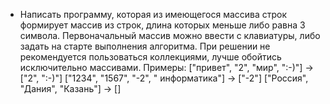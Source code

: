 * Написать программу, которая из имеющегося массива строк формирует массив из строк, 
длина которых меньше либо равна 3 символа. Первоначальный массив можно ввести с клавиатуры, 
либо задать на старте выполнения алгоритма. При решении не рекомендуется пользоваться коллекциями, 
лучше обойтись исключительно массивами.
Примеры:
["привет", "2", "мир", ":-)"] -> ["2", ":-)"]
["1234", "1567", "-2", " информатика"] -> ["-2"]
["Россия", "Дания", "Казань"] -> []